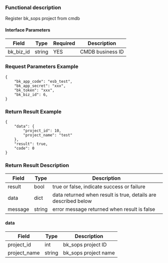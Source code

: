 ### Functional description

Register bk_sops project from cmdb

#### Interface Parameters

| Field          |  Type       | Required   |  Description  | 
|-----------------|-------------|---------|------------------|
|   bk_biz_id    |   string     |   YES   |  CMDB business ID |

### Request Parameters Example

```
{
    "bk_app_code": "esb_test",
    "bk_app_secret": "xxx",
    "bk_token": "xxx",
    "bk_biz_id": 6,
}
```

### Return Result Example

```
{
    "data": {
        "project_id": 10,
        "project_name": "test"
    },
    "result": true,
    "code": 0
}
```

### Return Result Description

| Field      | Type      | Description      |
|-----------|----------|-----------|
|  result   |    bool    |      true or false, indicate success or failure                      |
|  data     |    dict    |      data returned when result is true, details are described below  |
|  message  |    string  |      error message returned when result is false    

#### data
| Field      | Type      | Description      |
| ------------ | ---------- | ------------------------------ |
|  project_id |    int    | bk_sops project ID |
|  project_name |    string | bk_sops project name |
